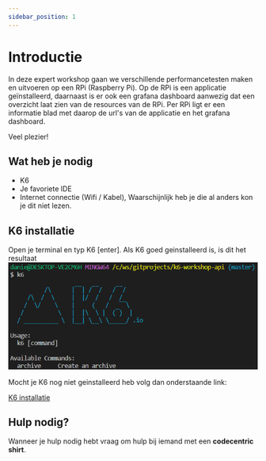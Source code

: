 ```yaml
---
sidebar_position: 1
---
```


# Introductie
In deze expert workshop gaan we verschillende performancetesten maken en uitvoeren op een RPi (Raspberry Pi). Op de RPi is een applicatie geïnstalleerd, daarnaast is er ook een grafana dashboard aanwezig dat een overzicht laat zien van de resources van de RPi. Per RPi ligt er een informatie blad met daarop de url's van de applicatie en het grafana dashboard.

Veel plezier!

## Wat heb je nodig
- K6
- Je favoriete IDE
- Internet connectie (Wifi / Kabel), Waarschijnlijk heb je die al anders kon je dit niet lezen.

## K6 installatie
Open je terminal en typ K6 [enter]. Als K6 goed geinstalleerd is, is dit het resultaat
![k6-installatie.png](k6-installatie.png)

Mocht je K6 nog niet geinstalleerd heb volg dan onderstaande link:

[K6 installatie](https://k6.io/docs/getting-started/installation)

## Hulp nodig?
Wanneer je hulp nodig hebt vraag om hulp bij iemand met een **codecentric shirt**. 
